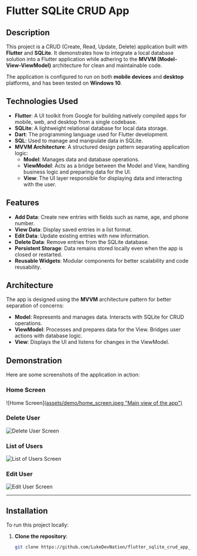 # Flutter SQLite CRUD App

## **Description**

This project is a CRUD (Create, Read, Update, Delete) application built with **Flutter** and **SQLite**. It demonstrates how to integrate a local database solution into a Flutter application while adhering to the **MVVM (Model-View-ViewModel)** architecture for clean and maintainable code.

The application is configured to run on both **mobile devices** and **desktop** platforms, and has been tested on **Windows 10**.

## **Technologies Used**

- **Flutter**: A UI toolkit from Google for building natively compiled apps for mobile, web, and desktop from a single codebase.
- **SQLite**: A lightweight relational database for local data storage.
- **Dart**: The programming language used for Flutter development.
- **SQL**: Used to manage and manipulate data in SQLite.
- **MVVM Architecture**: A structured design pattern separating application logic:
  - **Model**: Manages data and database operations.
  - **ViewModel**: Acts as a bridge between the Model and View, handling business logic and preparing data for the UI.
  - **View**: The UI layer responsible for displaying data and interacting with the user.

## **Features**

- **Add Data**: Create new entries with fields such as name, age, and phone number.
- **View Data**: Display saved entries in a list format.
- **Edit Data**: Update existing entries with new information.
- **Delete Data**: Remove entries from the SQLite database.
- **Persistent Storage**: Data remains stored locally even when the app is closed or restarted.
- **Reusable Widgets**: Modular components for better scalability and code reusability.

## **Architecture**

The app is designed using the **MVVM** architecture pattern for better separation of concerns:

- **Model**: Represents and manages data. Interacts with SQLite for CRUD operations.
- **ViewModel**: Processes and prepares data for the View. Bridges user actions with database logic.
- **View**: Displays the UI and listens for changes in the ViewModel.

## **Demonstration**

Here are some screenshots of the application in action:

### Home Screen

![Home Screen][(assets/demo/home_screen.jpeg "Main view of the app")](https://github.com/LukeDevNation/flutter_sqlite_crud_app_tutorial/blob/b6b1b1b048cf7da915296561423e9b269b4e8cc2/assets/demo/home_screen.jpeg)

### Delete User

![Delete User Screen](assets/demo/delete_user.jpeg "Delete a user from the list")

### List of Users

![List of Users Screen](assets/demo/user_list.jpeg "List of registered users with edit and delete options")

### Edit User

![Edit User Screen](assets/demo/edit_user.jpeg "Update user information")

---

## **Installation**

To run this project locally:

1. **Clone the repository**:
   ```bash
   git clone https://github.com/LukeDevNation/flutter_sqlite_crud_app_tutorial.git
   ```
